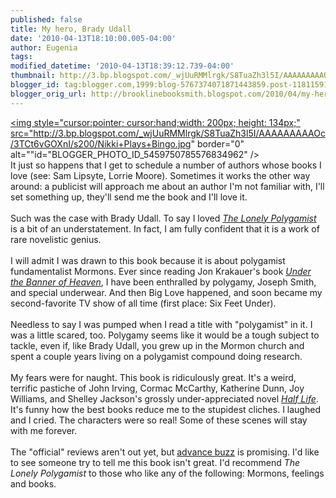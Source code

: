 ```yaml
---
published: false
title: My hero, Brady Udall
date: '2010-04-13T18:10:00.005-04:00'
author: Eugenia
tags: 
modified_datetime: '2010-04-13T18:39:12.739-04:00'
thumbnail: http://3.bp.blogspot.com/_wjUuRMMlrgk/S8TuaZh3l5I/AAAAAAAAAOc/3TCt6vGOXnI/s72-c/Nikki+Plays+Bingo.jpg
blogger_id: tag:blogger.com,1999:blog-5767374071871443859.post-118115911011211009
blogger_orig_url: http://brooklinebooksmith.blogspot.com/2010/04/my-hero-brady-udall.html
---
```


<a onblur="try {parent.deselectBloggerImageGracefully();} catch(e) {}" href="http://3.bp.blogspot.com/_wjUuRMMlrgk/S8TuaZh3l5I/AAAAAAAAAOc/3TCt6vGOXnI/s1600/Nikki+Plays+Bingo.jpg"><img style="cursor:pointer; cursor:hand;width: 200px; height: 134px;" src="http://3.bp.blogspot.com/_wjUuRMMlrgk/S8TuaZh3l5I/AAAAAAAAAOc/3TCt6vGOXnI/s200/Nikki+Plays+Bingo.jpg" border="0" alt=""id="BLOGGER_PHOTO_ID_5459750785576834962" /></a><br />It just so happens that I get to schedule a number of authors whose books I love (see: Sam Lipsyte, Lorrie Moore). Sometimes it works the other way around: a publicist will approach me about an author I'm not familiar with, I'll set something up, they'll send me the book and I'll love it. <br /><br />Such was the case with Brady Udall. To say I loved <span style="font-style:italic;"><a href="http://www.brooklinebooksmith-shop.com/book/9780393062625">The Lonely Polygamist</a></span> is a bit of an understatement. In fact, I am fully confident that it is a work of rare novelistic genius.<br /><br />I will admit I was drawn to this book because it is about polygamist fundamentalist Mormons. Ever since reading Jon Krakauer's book <span style="font-style:italic;"><a href="http://www.brooklinebooksmith-shop.com/book/9781400032808">Under the Banner of Heaven</a></span>, I have been enthralled by polygamy, Joseph Smith, and special underwear. And then Big Love happened, and soon became my second-favorite TV show of all time (first place: Six Feet Under).<br /><br />Needless to say I was pumped when I read a title with "polygamist" in it. I was a little scared, too. Polygamy seems like it would be a tough subject to tackle, even if, like Brady Udall, you grew up in the Mormon church and spent a couple years living on a polygamist compound doing research.<br /><br />My fears were for naught. This book is ridiculously great. It's a weird, terrific pastiche of John Irving, Cormac McCarthy, Katherine Dunn, Joy Williams, and Shelley Jackson's grossly under-appreciated novel <a href="http://www.brooklinebooksmith-shop.com/book/9780060882365"><span style="font-style:italic;">Half Life</span></a>. It's funny how the best books reduce me to the stupidest cliches. I laughed and I cried. The characters were so real! Some of these scenes will stay with me forever. <br /><br />The "official" reviews aren't out yet, but <a href="http://villagebooksblogs.typepad.com/village_books_blog/2010/03/the-lonely-polygamist.html">advance buzz</a> is promising. I'd like to see someone try to tell me this book isn't great. I'd recommend <span style="font-style:italic;">The Lonely Polygamist</span> to those who like any of the following: Mormons, feelings and books.